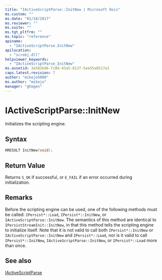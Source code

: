 ```yaml
---
title: "IActiveScriptParse::InitNew | Microsoft Docs"
ms.custom: ""
ms.date: "01/18/2017"
ms.reviewer: ""
ms.suite: ""
ms.tgt_pltfrm: ""
ms.topic: "reference"
apiname: 
  - "IActiveScriptParse.InitNew"
apilocation: 
  - "scrobj.dll"
helpviewer_keywords: 
  - "IActiveScriptParse_InitNew"
ms.assetid: 3a582bd6-fc0d-43a5-812f-5ea55a8517a1
caps.latest.revision: 7
author: "mikejo5000"
ms.author: "mikejo"
manager: "ghogen"
---
```

# IActiveScriptParse::InitNew
Initializes the scripting engine.  
  
## Syntax  
  
```cpp
HRESULT InitNew(void);  
```  
  
## Return Value  
 Returns `S_OK` if successful, or `E_FAIL` if an error occurred during initialization.  
  
## Remarks  
 Before the scripting engine can be used, one of the following methods must be called: `IPersist*::Load`, `IPersist*::InitNew`, or `IActiveScriptParse::InitNew`. The semantics of this method are identical to `IPersistStreamInit::InitNew`, in that this method tells the scripting engine to initialize itself. Note that it is not valid to call both `IPersist*::InitNew` or `IActiveScriptParse::InitNew` and `IPersist*::Load`, nor is it valid to call `IPersist*::InitNew`, `IActiveScriptParse::InitNew`, or `IPersist*::Load` more than once.  
  
## See also  
 [IActiveScriptParse](../../winscript/reference/iactivescriptparse.md)